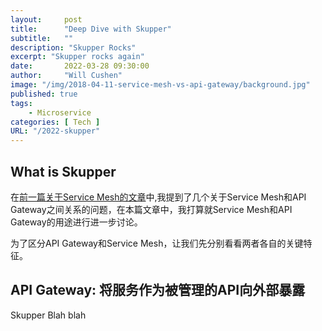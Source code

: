 ```yaml
---
layout:     post
title:      "Deep Dive with Skupper"
subtitle:   ""
description: "Skupper Rocks"
excerpt: "Skupper rocks again"
date:       2022-03-28 09:30:00
author:     "Will Cushen"
image: "/img/2018-04-11-service-mesh-vs-api-gateway/background.jpg"
published: true
tags:
    - Microservice
categories: [ Tech ]
URL: "/2022-skupper"
---
```


## What is Skupper

在[前一篇关于Service Mesh的文章](https://medium.com/microservices-in-practice/service-mesh-for-microservices-2953109a3c9a)中,我提到了几个关于Service Mesh和API Gateway之间关系的问题，在本篇文章中，我打算就Service Mesh和API Gateway的用途进行进一步讨论。

为了区分API Gateway和Service Mesh，让我们先分别看看两者各自的关键特征。

## API Gateway: 将服务作为被管理的API向外部暴露

Skupper Blah blah
